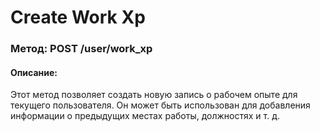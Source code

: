 # Create Work Xp

### Метод: POST /user/work_xp
#### Описание:
Этот метод позволяет создать новую запись о рабочем опыте для текущего пользователя. Он может быть использован для добавления информации о предыдущих местах работы, должностях и т. д.

<api-endpoint openapi-path="../openapi.json" endpoint="/user/work_xp" method="post"/>